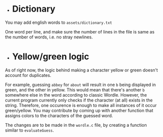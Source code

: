 - # Dictionary
You may add english words to ```assets/dictionary.txt```

One word per line, and make sure the number of lines in the file is same as the number of words, i.e. no stray newlines.

- # Yellow/green logic
As of right now, the logic behind making a character yellow or green doesn't account for duplicates.

For example, guessing ```abbey``` for ```about``` will result in one ```b``` being displayed in green, and the other in yellow. This would mean that there's another ```b``` somewhere else in the word according to classic Wordle. However, the current program currently only checks if the character (at all) exists in the string. Therefore, one occurence is enough to make all instances of it occur green/yellow. You may contribute by coming up with another function that assigns colors to the characters of the guessed word.

The changes are to be made in the ```wordle.c``` file, by creating a function similar to ```evaluateGuess```.